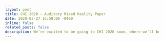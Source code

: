 ```yaml
---
layout: post
title: CHI 2020 – Auditory Mixed Reality Paper
date: 2020-02-27 15:59:00 -0400
inline: false
related_posts: false
description: We’re excited to be going to CHI 2020 soon, where we’ll be presenting a paper on Auditory Mixed Reality [1] , which you can see as a preprint here. We’ll also be running a workshop on the Ethics of Mixed Reality
---
```


